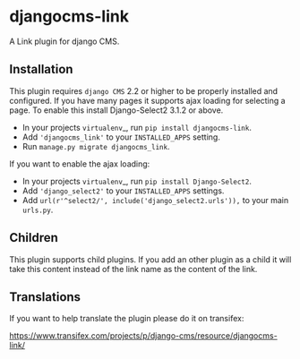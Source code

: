 djangocms-link
==============

A Link plugin for django CMS.


Installation
------------

This plugin requires `django CMS` 2.2 or higher to be properly installed and
configured. If you have many pages it supports ajax loading for selecting a page.
To enable this install Django-Select2 3.1.2 or above.

* In your projects `virtualenv`_, run ``pip install djangocms-link``.
* Add ``'djangocms_link'`` to your ``INSTALLED_APPS`` setting.
* Run ``manage.py migrate djangocms_link``.

If you want to enable the ajax loading:

* In your projects `virtualenv`_, run ``pip install Django-Select2``.
* Add ``'django_select2'`` to your ``INSTALLED_APPS`` settings.
* Add ``url(r'^select2/', include('django_select2.urls')),`` to your main ``urls.py``.


Children
--------

This plugin supports child plugins. If you add an other plugin as a child it will take this content
instead of the link name as the content of the link.

Translations
------------

If you want to help translate the plugin please do it on transifex:

https://www.transifex.com/projects/p/django-cms/resource/djangocms-link/

